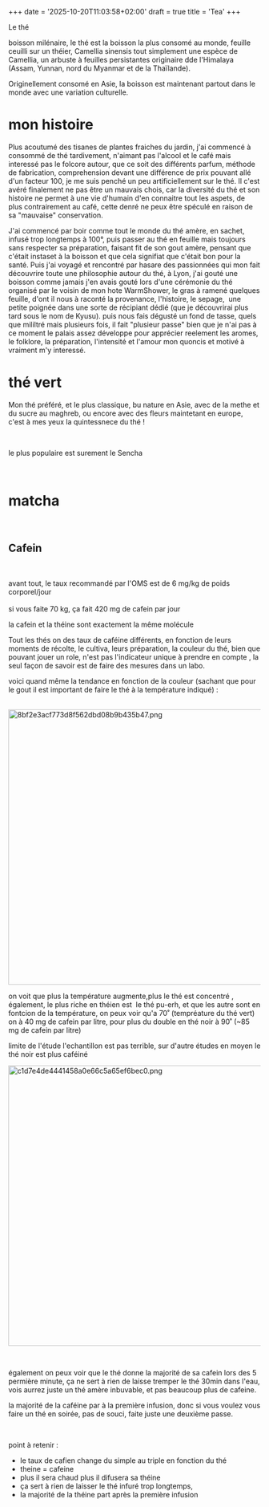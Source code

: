 +++
date = '2025-10-20T11:03:58+02:00'
draft = true
title = 'Tea'
+++


Le thé

boisson milénaire, le thé est la boisson la plus consomé au monde, feuille ceuilli sur un théier, Camellia sinensis tout simplement une espèce de Camellia, un arbuste à feuilles persistantes originaire dde l'Himalaya (Assam, Yunnan, nord du Myanmar et de la Thaïlande).

Originellement consomé en Asie, la boisson est maintenant partout dans le monde avec une variation culturelle.

# mon histoire

Plus acoutumé des tisanes de plantes fraiches du jardin, j'ai commencé à consommé de thé tardivement, n'aimant pas l'alcool et le café mais interessé pas le folcore autour, que ce soit des différents parfum, méthode de fabrication, comprehension devant une différence de prix pouvant allé d'un facteur 100, je me suis penché un peu artificiellement sur le thé. Il c'est avéré finalement ne pas être un mauvais chois, car la diversité du thé et son histoire ne permet à une vie d'humain d'en connaitre tout les aspets, de plus contrairement au café, cette denré ne peux être spéculé en raison de sa "mauvaise" conservation.

J'ai commencé par boir comme tout le monde du thé amère, en sachet, infusé trop longtemps à 100°, puis passer au thé en feuille mais toujours sans respecter sa préparation, faisant fit de son gout amère, pensant que c'était instaset à la boisson et que cela signifiat que c'était bon pour la santé. Puis j'ai voyagé et rencontré par hasare des passionnées qui mon fait découvrire toute une philosophie autour du thé, à Lyon, j'ai gouté une boisson comme jamais j'en avais gouté lors d'une cérémonie du thé organisé par le voisin de mon hote WarmShower, le gras à ramené quelques feuille, d'ont il nous à raconté la provenance, l'histoire, le sepage,  une petite poignée dans une sorte de récipiant dédié (que je découvrirai plus tard sous le nom de Kyusu). puis nous fais dégusté un fond de tasse, quels que mililtré mais plusieurs fois, il fait "plusieur passe" bien que je n'ai pas à ce moment le palais assez développe pour apprécier reelement les aromes, le folklore, la préparation, l'intensité et l'amour mon quoncis et motivé à vraiment m'y interessé.

# thé vert

Mon thé préféré, et le plus classique, bu nature en Asie, avec de la methe et du sucre au maghreb, ou encore avec des fleurs maintetant en europe, c'est à mes yeux la quintessnece du thé !

&nbsp;

le plus populaire est surement le Sencha

&nbsp;

# matcha

&nbsp;

## Cafein

&nbsp;

avant tout, le taux recommandé par l'OMS est de 6 mg/kg de poids corporel/jour  
<br/>si vous faite 70 kg, ça fait 420 mg de cafein par jour 

la cafein et la théine sont exactement la même molécule

Tout les thés on des taux de caféine différents, en fonction de leurs moments de récolte, le cultiva, leurs préparation, la couleur du thé, bien que pouvant jouer un role, n'est pas l'indicateur unique à prendre en compte , la seul façon de savoir est de faire des mesures dans un labo.        

voici quand même la tendance en fonction de la couleur (sachant que pour le gout il est important de faire le thé à la température indiqué) :

&nbsp;<img src=":/cde31368e90a42d99e0b915c1af61395" alt="8bf2e3acf773d8f562dbd08b9b435b47.png" width="722" height="549">

on voit que plus la température augmente,plus le thé est concentré , également, le plus riche en théien est  le thé pu-erh, et que les autre sont en fontcion de la température, on peux voir qu'a 70˚ (tempréature du thé vert) on à 40 mg de cafein par litre, pour plus du double en thé noir à 90˚ (~85 mg de cafein par litre)

limite de l'étude l'echantillon est pas terrible, sur d'autre études en moyen le thé noir est plus caféiné

<img src=":/ff6c2361620b422a813f696bb6350e21" alt="c1d7e4de4441458a0e66c5a65ef6bec0.png" width="715" height="559">

&nbsp;

également on peux voir que le thé donne la majorité de sa cafein lors des 5 permière minute, ça ne sert à rien de laisse tremper le thé 30min dans l'eau, vois aurrez juste un thé amère inbuvable, et pas beaucoup plus de cafeine.

la majorité de la caféine par à la première infusion, donc si vous voulez vous faire un thé en soirée, pas de souci, faite juste une deuxième passe. 

&nbsp;

point à retenir : 

- le taux de cafien change du simple au triple en fonction du thé
- theine = cafeine
- plus il sera chaud plus il difusera sa théine
- ça sert à rien de laisser le thé infuré trop longtemps,
- la majorité de la théine part après la première infusion